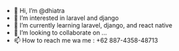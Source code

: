 - 👋 Hi, I’m @dhiatra
- 👀 I’m interested in laravel and django
- 🌱 I’m currently learning laravel, django, and react native
- 💞️ I’m looking to collaborate on ...
- 📫 How to reach me wa me : +62 887-4358-48713

<!---
dhiatra/dhiatra is a ✨ special ✨ repository because its `README.md` (this file) appears on your GitHub profile.
You can click the Preview link to take a look at your changes.
--->
